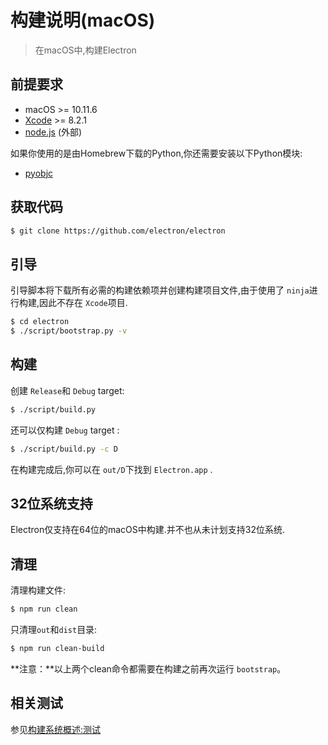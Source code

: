 # 构建说明(macOS)

> 在macOS中,构建Electron

## 前提要求

* macOS >= 10.11.6
* [Xcode](https://developer.apple.com/technologies/tools/) >= 8.2.1
* [node.js](http://nodejs.org) (外部)

如果你使用的是由Homebrew下载的Python,你还需要安装以下Python模块:

* [pyobjc](https://pythonhosted.org/pyobjc/install.html)

## 获取代码

```bash
$ git clone https://github.com/electron/electron
```

## 引导

引导脚本将下载所有必需的构建依赖项并创建构建项目文件,由于使用了 `ninja`进行构建,因此不存在 `Xcode`项目.
```bash
$ cd electron
$ ./script/bootstrap.py -v
```

## 构建

创建 `Release`和 `Debug` target:
```bash
$ ./script/build.py
```

还可以仅构建 `Debug` target :
```bash
$ ./script/build.py -c D
```

在构建完成后,你可以在 `out/D`下找到 `Electron.app` .

## 32位系统支持

Electron仅支持在64位的macOS中构建.并不也从未计划支持32位系统.

## 清理

清理构建文件:
```bash
$ npm run clean
```

只清理`out`和`dist`目录:

```bash
$ npm run clean-build
```

**注意：**以上两个clean命令都需要在构建之前再次运行 `bootstrap`。

## 相关测试

参见[构建系统概述:测试](build-system-overview.md#tests)            